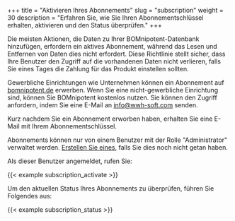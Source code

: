 +++
title = "Aktivieren Ihres Abonnements"
slug = "subscription"
weight = 30
description = "Erfahren Sie, wie Sie Ihren Abonnementschlüssel erhalten, aktivieren und den Status überprüfen."
+++

Die meisten Aktionen, die Daten zu Ihrer BOMnipotent-Datenbank hinzufügen, erfordern ein aktives Abonnement, während das Lesen und Entfernen von Daten dies nicht erfordert. Diese Richtlinie stellt sicher, dass Ihre Benutzer den Zugriff auf die vorhandenen Daten nicht verlieren, falls Sie eines Tages die Zahlung für das Produkt einstellen sollten.

Gewerbliche Einrichtungen wie Unternehmen können ein Abonnement auf [bomnipotent.de](https://www.bomnipotent.de/de/pricing) erwerben. Wenn Sie eine nicht-gewerbliche Einrichtung sind, können Sie BOMnipotent kostenlos nutzen. Sie können den Zugriff anfordern, indem Sie eine E-Mail an [info@wwh-soft.com](mailto:info@wwh-soft.com) senden.

Kurz nachdem Sie ein Abonnement erworben haben, erhalten Sie eine E-Mail mit Ihrem Abonnementschlüssel.

Abonnements können nur von einem Benutzer mit der Rolle "Administrator" verwaltet werden. [Erstellen Sie eines](/de/server/setup/admin/), falls Sie dies noch nicht getan haben.

Als dieser Benutzer angemeldet, rufen Sie:

{{< example subscription_activate >}}

Um den aktuellen Status Ihres Abonnements zu überprüfen, führen Sie Folgendes aus:

{{< example subscription_status >}}

